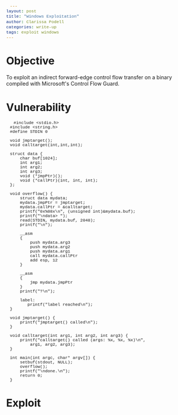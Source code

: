```yaml
---
layout: post
title: "Windows Exploitation"
author: Clarissa Podell
categories: write-up
tags: exploit windows
---
```


<style>
pre, code {
  border-radius: 0;
  border: none;
  font-family: "Courier New", monospace;
  font-size: 0.9em;
  margin: 10px;
  padding: 0 0px;
} 
</style>

# Objective

To exploit an indirect forward-edge control flow transfer on a binary compiled with Microsoft's Control Flow Guard.

# Vulnerability

<pre><code>#include &lt;stdio.h&gt;
#include &lt;string.h&gt;
#define STDIN 0

void jmptarget();
void calltarget(int,int,int);

struct data {
	char buf[1024];
	int arg1;
	int arg2;
	int arg3;
	void (*jmpPtr)();
	void (*callPtr)(int, int, int);
};

void overflow() {
	struct data mydata;
	mydata.jmpPtr = jmptarget;
	mydata.callPtr = &calltarget;
	printf("0x%08x\n", (unsigned int)&mydata.buf);
	printf("\ndata&gt; ");
	read(STDIN, mydata.buf, 2048);
	printf("\n");

	__asm
	{
		push mydata.arg3
		push mydata.arg2
		push mydata.arg1
		call mydata.callPtr
		add esp, 12
	}

	__asm
	{
		jmp mydata.jmpPtr
	}
	printf("?\n");

	label:
	   printf("label reached\n");
}

void jmptarget() {
	printf("jmptarget() called\n");
}

void calltarget(int arg1, int arg2, int arg3) {
	printf("calltarget() called (args: %x, %x, %x)\n",
		arg1, arg2, arg3);
}

int main(int argc, char* argv[]) {
	setbuf(stdout, NULL);
	overflow();
	printf("\ndone.\n");
	return 0;
}</code></pre>

# Exploit
